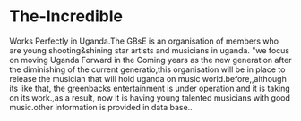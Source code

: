 # The-Incredible
Works Perfectly in Uganda.The GBsE is an organisation of members who are young shooting&amp;shining star artists and musicians in uganda. "we focus on moving Uganda Forward in the Coming years as the new generation after the diminishing of the current generatio,this organisation will be in place to release the musician that will hold uganda on music world.before,,although its like that, the greenbacks entertainment is under operation and it is taking on its work.,as a result, now it is having young talented musicians with good music.other information is provided in data base..
